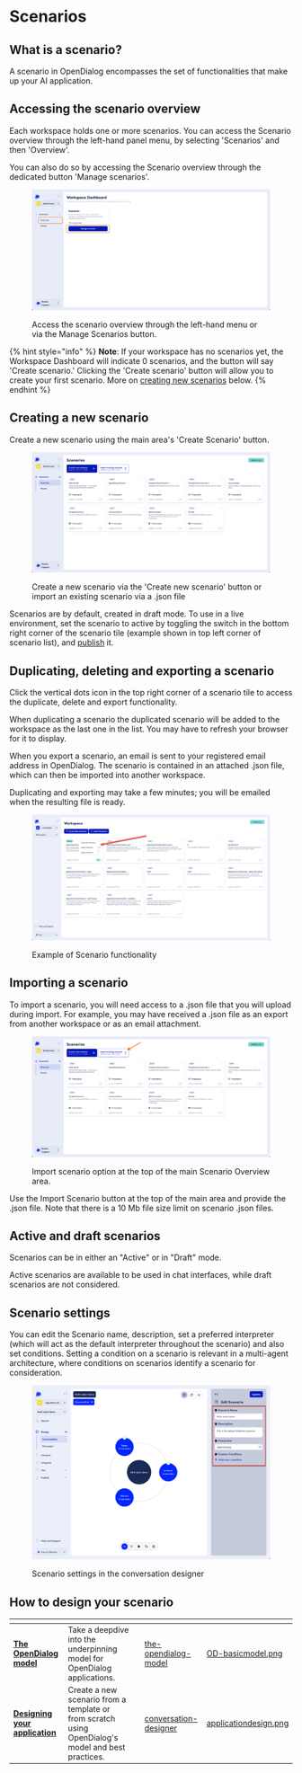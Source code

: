 # Scenarios

## What is a scenario?

A scenario in OpenDialog encompasses the set of functionalities that make up your AI  application.&#x20;

## Accessing the scenario overview

Each workspace holds one or more scenarios. You can access the Scenario overview through the left-hand panel menu, by selecting 'Scenarios' and then 'Overview'.&#x20;

You can also do so by accessing the Scenario overview through the dedicated button 'Manage scenarios'.

<figure><img src="../../../.gitbook/assets/Screenshot 2023-05-26 at 12.51.54.png" alt=""><figcaption><p>Access the scenario overview through the left-hand menu or via the Manage Scenarios button.</p></figcaption></figure>

{% hint style="info" %}
**Note**: If your workspace has no scenarios yet, the Workspace Dashboard will indicate 0 scenarios, and the button will say 'Create scenario.'  Clicking the 'Create scenario' button will allow you to create your first scenario. More on [creating new scenarios](./#creating-a-new-scenario) below.
{% endhint %}

## Creating a new scenario

Create a new scenario using the main area's 'Create Scenario' button.

<figure><img src="../../../.gitbook/assets/Screenshot 2023-05-26 at 12.59.19.png" alt=""><figcaption><p>Create a new scenario via the 'Create new scenario'  button or import an existing scenario via a .json file</p></figcaption></figure>

Scenarios are by default, created in draft mode. To use in a live environment, set the scenario to active by toggling the switch in the bottom right corner of the scenario tile (example shown in top left corner of scenario list), and [publish](../../../opendialog-platform/launching-your-application.md) it.&#x20;

## Duplicating, deleting and exporting a scenario

Click the vertical dots icon in the top right corner of a scenario tile to access the duplicate, delete and export functionality.&#x20;

When duplicating a scenario the duplicated scenario will be added to the workspace as the last one in the list. You may have to refresh your browser for it to display.&#x20;

When you export a scenario, an email is sent to your registered email address in OpenDialog. The scenario is contained in an attached .json file, which can then be imported into another workspace.&#x20;

Duplicating and exporting may take a few minutes; you will be emailed when the resulting file is ready.&#x20;

<figure><img src="../../../.gitbook/assets/2023-05-01_16-32-21.png" alt=""><figcaption><p>Example of Scenario functionality</p></figcaption></figure>

## Importing a scenario

To import a scenario, you will need access to a .json file that you will upload during import. For example, you may have received a .json file as an export from another workspace or as an email attachment.&#x20;

<figure><img src="../../../.gitbook/assets/Screenshot 2023-05-26 at 13.05.41.png" alt=""><figcaption><p>Import scenario option at the top of the main Scenario Overview area.</p></figcaption></figure>

Use the Import Scenario button at the top of the main area and provide the .json file. Note that there is a 10 Mb file size limit on scenario .json files.&#x20;

## Active and draft scenarios&#x20;

Scenarios can be in either an "Active" or in "Draft" mode.&#x20;

Active scenarios are available to be used in chat interfaces, while draft scenarios are not considered.&#x20;

## Scenario settings

You can edit the Scenario name, description, set a preferred interpreter (which will act as the default interpreter throughout the scenario) and also set conditions. Setting a condition on a scenario is relevant in a multi-agent architecture, where conditions on scenarios identify a scenario for consideration.&#x20;

<figure><img src="../../../.gitbook/assets/2023-05-18_14-54-46.png" alt=""><figcaption><p>Scenario settings in the conversation designer</p></figcaption></figure>

## How to design your scenario

<table data-card-size="large" data-view="cards" data-full-width="false"><thead><tr><th></th><th></th><th></th><th data-hidden data-card-target data-type="content-ref"></th><th data-hidden data-card-cover data-type="files"></th></tr></thead><tbody><tr><td><a href="../../../the-opendialog-model/"><strong>The OpenDialog model</strong></a></td><td>Take a deepdive into the underpinning model for OpenDialog applications.</td><td></td><td><a href="../../../the-opendialog-model/">the-opendialog-model</a></td><td><a href="../../../.gitbook/assets/OD-basicmodel.png">OD-basicmodel.png</a></td></tr><tr><td><a href="../../../conversation-designer/"><strong>Designing your application</strong></a></td><td>Create a new scenario from a template or from scratch using OpenDialog's model and best practices.</td><td></td><td><a href="../../../conversation-designer/">conversation-designer</a></td><td><a href="../../../.gitbook/assets/applicationdesign.png">applicationdesign.png</a></td></tr></tbody></table>
